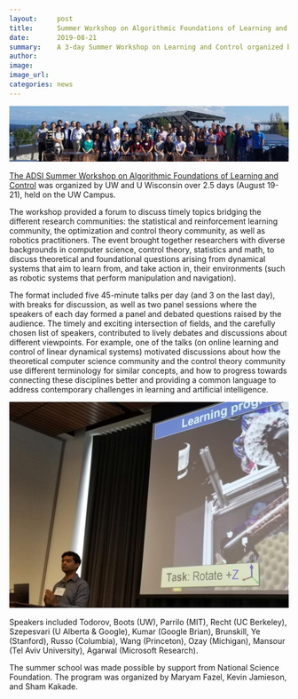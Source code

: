 ```yaml
---
layout:     post
title:      Summer Workshop on Algorithmic Foundations of Learning and Control
date:       2019-08-21
summary:    A 3-day Summer Workshop on Learning and Control organized by ADSI. It includes 13 talks and 2 panel sessions.
author:     
image:      
image_url:  
categories: news
---
```


![image alt ><](images/workshop.jpg)

[The ADSI Summer Workshop on Algorithmic Foundations of Learning and Control](https://ajwagen.github.io/adsi_learning_and_control/) was organized by UW and U Wisconsin over 2.5 days (August 19-21), held on the UW Campus. 

The workshop provided a forum to discuss timely topics bridging the different research communities: the statistical and reinforcement learning community, the optimization and control theory community, as well as robotics practitioners. The event brought together researchers with diverse backgrounds in computer science, control theory, statistics and math, to discuss theoretical and foundational questions arising from dynamical systems that aim to learn from, and take action in, their environments (such as robotic systems that perform manipulation and navigation).

The format included five 45-minute talks per day (and 3 on the last day), with breaks for discussion, as well as two panel sessions where the speakers of each day formed a panel and debated questions raised by the audience. The timely and exciting intersection of fields, and the carefully chosen list of speakers, contributed to lively debates and discussions about different viewpoints. For example, one of the talks (on online learning and control of linear dynamical systems) motivated discussions about how the theoretical computer science community and the control theory community use different terminology for similar concepts, and how to progress towards connecting these disciplines better and providing a common language to address contemporary challenges in learning and artificial intelligence. 

![image alt <](images/workshop2.jpg)

Speakers included Todorov, Boots (UW), Parrilo (MIT), Recht (UC Berkeley), Szepesvari (U Alberta & Google), Kumar (Google Brian), Brunskill, Ye (Stanford), Russo (Columbia), Wang (Princeton), Ozay (Michigan), Mansour (Tel Aviv University), Agarwal (Microsoft Research). 

The summer school was made possible by support from National Science Foundation. The program was organized by Maryam Fazel, Kevin Jamieson, and Sham Kakade.
